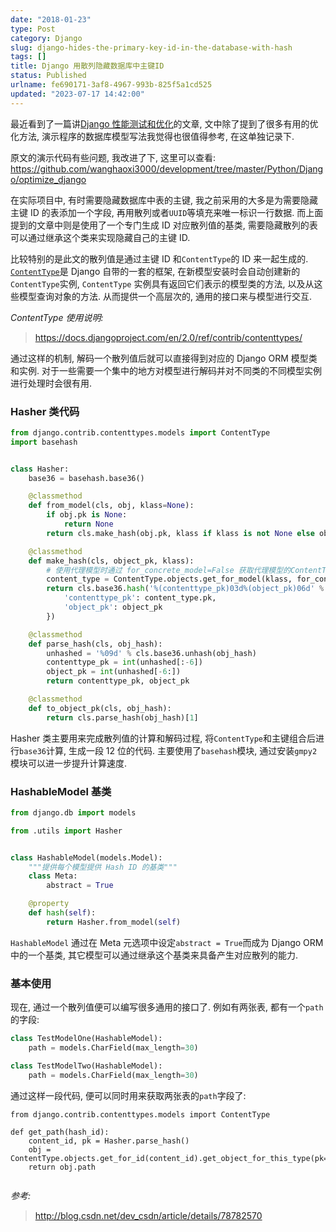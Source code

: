 ```yaml
---
date: "2018-01-23"
type: Post
category: Django
slug: django-hides-the-primary-key-id-in-the-database-with-hash
tags: []
title: Django 用散列隐藏数据库中主键ID
status: Published
urlname: fe690171-3af8-4967-993b-825f5a1cd525
updated: "2023-07-17 14:42:00"
---
```


最近看到了一篇讲[Django 性能测试和优化](http://blog.csdn.net/dev_csdn/article/details/78782570)的文章, 文中除了提到了很多有用的优化方法, 演示程序的数据库模型写法我觉得也很值得参考, 在这单独记录下.

原文的演示代码有些问题, 我改进了下, 这里可以查看: https://github.com/wanghaoxi3000/development/tree/master/Python/Django/optimize_django

在实际项目中, 有时需要隐藏数据库中表的主键, 我之前采用的大多是为需要隐藏主键 ID 的表添加一个字段, 再用散列或者`UUID`等填充来唯一标识一行数据. 而上面提到的文章中则是使用了一个专门生成 ID 对应散列值的基类, 需要隐藏散列的表可以通过继承这个类来实现隐藏自己的主键 ID.

比较特别的是此文的散列值是通过主键 ID 和`ContentType`的 ID 来一起生成的. [`ContentType`](https://docs.djangoproject.com/en/2.0/ref/contrib/contenttypes/)是 Django 自带的一套的框架, 在新模型安装时会自动创建新的`ContentType`实例, `ContentType` 实例具有返回它们表示的模型类的方法, 以及从这些模型查询对象的方法. 从而提供一个高层次的, 通用的接口来与模型进行交互.

_ContentType 使用说明:_

> https://docs.djangoproject.com/en/2.0/ref/contrib/contenttypes/

通过这样的机制, 解码一个散列值后就可以直接得到对应的 Django ORM 模型类和实例. 对于一些需要一个集中的地方对模型进行解码并对不同类的不同模型实例进行处理时会很有用.

### Hasher 类代码

```python
from django.contrib.contenttypes.models import ContentType
import basehash


class Hasher:
    base36 = basehash.base36()

    @classmethod
    def from_model(cls, obj, klass=None):
        if obj.pk is None:
            return None
        return cls.make_hash(obj.pk, klass if klass is not None else obj)

    @classmethod
    def make_hash(cls, object_pk, klass):
        # 使用代理模型时通过 for_concrete_model=False 获取代理模型的ContentType
        content_type = ContentType.objects.get_for_model(klass, for_concrete_model=False)
        return cls.base36.hash('%(contenttype_pk)03d%(object_pk)06d' % {
            'contenttype_pk': content_type.pk,
            'object_pk': object_pk
        })

    @classmethod
    def parse_hash(cls, obj_hash):
        unhashed = '%09d' % cls.base36.unhash(obj_hash)
        contenttype_pk = int(unhashed[:-6])
        object_pk = int(unhashed[-6:])
        return contenttype_pk, object_pk

    @classmethod
    def to_object_pk(cls, obj_hash):
        return cls.parse_hash(obj_hash)[1]

```

Hasher 类主要用来完成散列值的计算和解码过程, 将`ContentType`和主键组合后进行`base36`计算, 生成一段 12 位的代码. 主要使用了`basehash`模块, 通过安装`gmpy2`模块可以进一步提升计算速度.

### HashableModel 基类

```python
from django.db import models

from .utils import Hasher


class HashableModel(models.Model):
    """提供每个模型提供 Hash ID 的基类"""
    class Meta:
        abstract = True

    @property
    def hash(self):
        return Hasher.from_model(self)

```

`HashableModel` 通过在 Meta 元选项中设定`abstract = True`而成为 Django ORM 中的一个基类, 其它模型可以通过继承这个基类来具备产生对应散列的能力.

### 基本使用

现在, 通过一个散列值便可以编写很多通用的接口了. 例如有两张表, 都有一个`path`的字段:

```python
class TestModelOne(HashableModel):
    path = models.CharField(max_length=30)

class TestModelTwo(HashableModel):
    path = models.CharField(max_length=30)

```

通过这样一段代码, 便可以同时用来获取两张表的`path`字段了:

```text
from django.contrib.contenttypes.models import ContentType

def get_path(hash_id):
    content_id, pk = Hasher.parse_hash()
    obj = ContentType.objects.get_for_id(content_id).get_object_for_this_type(pk=pk)
    return obj.path


```

_参考:_

> http://blog.csdn.net/dev_csdn/article/details/78782570
